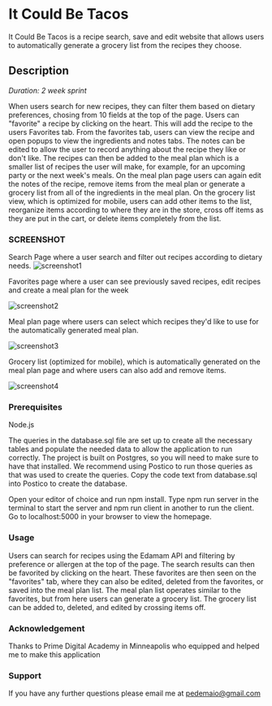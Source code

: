 # It Could Be Tacos

It Could Be Tacos is a recipe search, save and edit website that allows users to automatically generate a grocery list from the recipes they choose.




## Description
_Duration: 2 week sprint_

When users search for new recipes, they can filter them based on dietary preferences, chosing from 10 fields at the top of the page. Users can "favorite" a recipe by clicking on the heart. This will add the recipe to the users Favorites tab. From the favorites tab, users can view the recipe and open popups to view the ingredients and notes tabs. The notes can be edited to allow the user to record anything about the recipe they like or don't like. The recipes can then be added to the meal plan which is a smaller list of recipes the user will make, for example, for an upcoming party or the next week's meals. On the meal plan page users can again edit the notes of the recipe, remove items from the meal plan or generate a grocery list from all of the ingredients in the meal plan. On the grocery list view, which is optimized for mobile, users can add other items to the list, reorganize items according to where they are in the store, cross off items as they are put in the cart, or delete items completely from the list.

### SCREENSHOT
Search Page where a user search and filter out recipes according to dietary needs.
![screenshot1](public/images/screenshot1.png)

Favorites page where a user can see previously saved recipes, edit recipes and create a meal plan for the week

![screenshot2](public/images/screenshot2.png)

Meal plan page where users can select which recipes they'd like to use for the automatically generated meal plan.

![screenshot3](public/images/screenshot3.png)

Grocery list (optimized for mobile), which is automatically generated on the meal plan page and where users can also add and remove items.

![screenshot4](public/images/screenshot4.png)

### Prerequisites

Node.js

The queries in the database.sql file are set up to create all the necessary tables and populate the needed data to allow the application to run correctly. The project is built on Postgres, so you will need to make sure to have that installed. We recommend using Postico to run those queries as that was used to create the queries. Copy the code text from database.sql into Postico to create the database.

Open your editor of choice and run npm install.
Type npm run server in the terminal to start the server and npm run client in another to run the client. 
Go to localhost:5000 in your browser to view the homepage.

### Usage

Users can search for recipes using the Edamam API and filtering by preference or allergen at the top of the page. The search results can then be favorited by clicking on the heart. These favorites are then seen on the "favorites" tab, where they can also be edited, deleted from the favorites, or saved into the meal plan list. The meal plan list operates similar to the favorites, but from here users can generate a grocery list. The grocery list can be added to, deleted, and edited by crossing items off. 

### Acknowledgement

Thanks to Prime Digital Academy in Minneapolis who equipped and helped me to make this application

### Support

If you have any further questions please email me at pedemaio@gmail.com